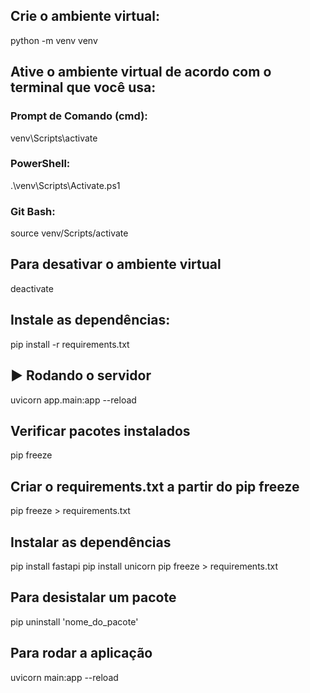 ## Crie o ambiente virtual:

python -m venv venv

## Ative o ambiente virtual de acordo com o terminal que você usa:

### Prompt de Comando (cmd):

venv\Scripts\activate

### PowerShell:

.\venv\Scripts\Activate.ps1

### Git Bash:

source venv/Scripts/activate

## Para desativar o ambiente virtual

deactivate

## Instale as dependências:

pip install -r requirements.txt

## ▶️ Rodando o servidor

uvicorn app.main:app --reload

## Verificar pacotes instalados

pip freeze

## Criar o requirements.txt a partir do pip freeze

pip freeze > requirements.txt

## Instalar as dependências

pip install fastapi
pip install unicorn
pip freeze > requirements.txt <!-- atualiza o requirements.txt -->

## Para desistalar um pacote

pip uninstall 'nome_do_pacote'


## Para rodar a aplicação

uvicorn main:app --reload